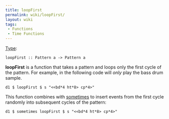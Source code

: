 ```yaml
---
title: loopFirst
permalink: wiki/loopFirst/
layout: wiki
tags:
 - Functions
 - Time Functions
---
```


[Type](/wiki/Type_signature "wikilink"):

    loopFirst :: Pattern a -> Pattern a

**loopFirst** is a function that takes a pattern and loops only the
first cycle of the pattern. For example, in the following code will
*only* play the bass drum sample.

    d1 $ loopFirst $ s "<<bd*4 ht*8> cp*4>"

This function combines with [sometimes](sometimes "wikilink") to insert
events from the first cycle randomly into subsequent cycles of the
pattern:

    d1 $ sometimes loopFirst $ s "<<bd*4 ht*8> cp*4>"
